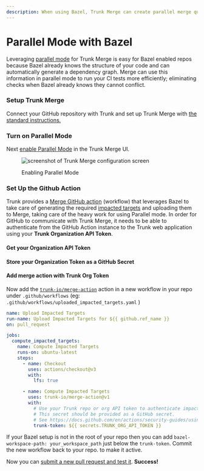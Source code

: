 ```yaml
---
description: When using Bazel, Trunk Merge can create parallel merge queues for your PRs.
---
```


# Parallel Mode with Bazel

Leveraging [parallel mode](../#single-mode-vs.-parallel-mode) for Trunk Merge is easy for Bazel enabled repos because Bazel already knows the structure of your code and can automatically generate a dependency graph. Merge can use this information in parallel mode to run your CI tests more efficiently; eliminating checks when Bazel already knows they cannot conflict.

### Setup Trunk Merge

Connect your GitHub repository with Trunk and set up Trunk Merge with [the standard instructions.](../set-up-trunk-merge.md)

### Turn on Parallel Mode

Next [enable Parallel Mode](../configuration.md) in the Trunk Merge UI.

<figure><img src="https://682515401-files.gitbook.io/~/files/v0/b/gitbook-x-prod.appspot.com/o/spaces%2F61Ep9MrYBkJa0Yq3zS1s%2Fuploads%2F1CKPbolV5UO0g7elO6fl%2Fimage.png?alt=media&token=69b2ccce-4f8b-4f26-b622-45c6ee13aae3" alt="screenshot of Trunk Merge configuration screen"><figcaption><p>Enabling Parallel Mode</p></figcaption></figure>

### Set Up the Github Action

Trunk provides a [Merge GitHub action](https://github.com/trunk-io/merge-action) (workflow) that leverages Bazel to take care of generating the required [impacted targets](impacted-targets.md) and uploading them to Merge, taking care of the heavy work for using Parallel mode. In order for GitHub to communicate with Trunk Merge, it needs to be able to authenticate from the GitHub Action instance to the Trunk web application using your **Trunk Organization API Token**.

#### Get your Organization API Token

#### Store your Organization Token as a GitHub Secret

#### Add merge action with Trunk Org Token

Now add the [`trunk-io/merge-action`](https://github.com/trunk-io/merge-action) action in a new workflow in your repo under `.github/workflows` (eg: `.github/workflows/uploaded_impacted_targets.yaml` )

```yaml
name: Upload Impacted Targets
run-name: Upload Impacted Targets for ${{ github.ref_name }}
on: pull_request

jobs:
  compute_impacted_targets:
    name: Compute Impacted Targets
    runs-on: ubuntu-latest
    steps:
      - name: Checkout
        uses: actions/checkout@v3
        with:
          lfs: true

      - name: Compute Impacted Targets
        uses: trunk-io/merge-action@v1
        with:
          # Use your Trunk repo or org API token to authenticate impacted targets uploads.
          # This secret should be provided as a GitHub secret.
          # See https://docs.github.com/en/actions/security-guides/using-secrets-in-github-actions.
          trunk-token: ${{ secrets.TRUNK_ORG_API_TOKEN }}
```

If your Bazel setup is not in the root of your repo then you can add `bazel-workspace-path: your_workspace_path` just below the `trunk-token`. Commit the new workflow back to your repo. to make it active.

Now you can [submit a new pull request and test it](../set-up-trunk-merge.md#submit-pull-requests). **Success!**
